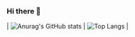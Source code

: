 ### Hi there 👋


| ![Anurag's GitHub stats](https://github-readme-stats.vercel.app/api?username=ngcsmm-aa&rank_icon=github&theme=radical)  |  ![Top Langs](https://github-readme-stats.vercel.app/api/top-langs/?username=ngcsmm-aa&layout=compact&theme=radical) |
<!-- ![GitHub Logo](https://github.com/github.png)  &nbsp; &nbsp;  &nbsp; -->





<!--
**ngcsmm-aa/ngcsmm-aa** is a ✨ _special_ ✨ repository because its `README.md` (this file) appears on your GitHub profile.

Here are some ideas to get you started:

- 🔭 I’m currently working on ...
- 🌱 I’m currently learning ...
- 👯 I’m looking to collaborate on ...
- 🤔 I’m looking for help with ...
- 💬 Ask me about ...
- 📫 How to reach me: ...
- 😄 Pronouns: ...
- ⚡ Fun fact: ...
-->
